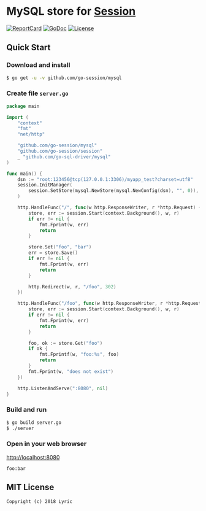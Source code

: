 # MySQL store for [Session](https://github.com/go-session/session)

[![ReportCard][reportcard-image]][reportcard-url] [![GoDoc][godoc-image]][godoc-url] [![License][license-image]][license-url]

## Quick Start

### Download and install

```bash
$ go get -u -v github.com/go-session/mysql
```

### Create file `server.go`

```go
package main

import (
	"context"
	"fmt"
	"net/http"

	"github.com/go-session/mysql"
	"github.com/go-session/session"
	_ "github.com/go-sql-driver/mysql"
)

func main() {
	dsn := "root:123456@tcp(127.0.0.1:3306)/myapp_test?charset=utf8"
	session.InitManager(
		session.SetStore(mysql.NewStore(mysql.NewConfig(dsn), "", 0)),
	)

	http.HandleFunc("/", func(w http.ResponseWriter, r *http.Request) {
		store, err := session.Start(context.Background(), w, r)
		if err != nil {
			fmt.Fprint(w, err)
			return
		}

		store.Set("foo", "bar")
		err = store.Save()
		if err != nil {
			fmt.Fprint(w, err)
			return
		}

		http.Redirect(w, r, "/foo", 302)
	})

	http.HandleFunc("/foo", func(w http.ResponseWriter, r *http.Request) {
		store, err := session.Start(context.Background(), w, r)
		if err != nil {
			fmt.Fprint(w, err)
			return
		}

		foo, ok := store.Get("foo")
		if ok {
			fmt.Fprintf(w, "foo:%s", foo)
			return
		}
		fmt.Fprint(w, "does not exist")
	})

	http.ListenAndServe(":8080", nil)
}

```

### Build and run

```bash
$ go build server.go
$ ./server
```

### Open in your web browser

<http://localhost:8080>

    foo:bar

## MIT License

    Copyright (c) 2018 Lyric

[reportcard-url]: https://goreportcard.com/report/github.com/go-session/mysql
[reportcard-image]: https://goreportcard.com/badge/github.com/go-session/mysql
[godoc-url]: https://godoc.org/github.com/go-session/mysql
[godoc-image]: https://godoc.org/github.com/go-session/mysql?status.svg
[license-url]: http://opensource.org/licenses/MIT
[license-image]: https://img.shields.io/npm/l/express.svg
